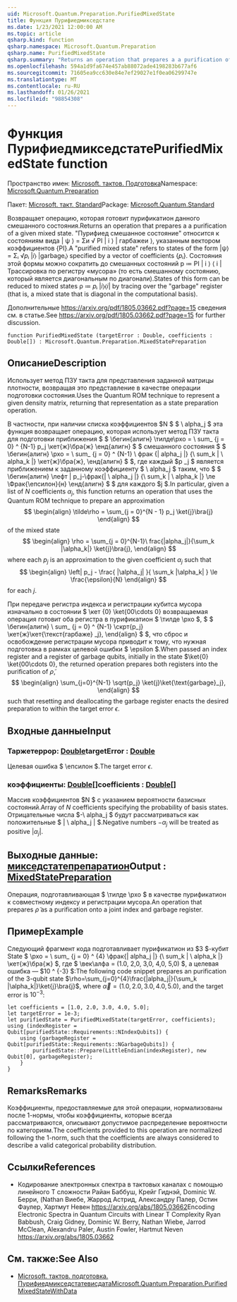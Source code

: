 ```yaml
---
uid: Microsoft.Quantum.Preparation.PurifiedMixedState
title: Функция Пурифиедмикседстате
ms.date: 1/23/2021 12:00:00 AM
ms.topic: article
qsharp.kind: function
qsharp.namespace: Microsoft.Quantum.Preparation
qsharp.name: PurifiedMixedState
qsharp.summary: "Returns an operation that prepares a a purification of a given mixed state.\rA \"purified mixed state\" refers to states of the form |ψ⟩ = Σᵢ √\U0001D45Dᵢ |\U0001D456⟩ |garbageᵢ⟩ specified by a vector of\rcoefficients {\U0001D45Dᵢ}. States of this form can be reduced to mixed states ρ ≔ \U0001D45Dᵢ |\U0001D456⟩⟨\U0001D456| by tracing over the \"garbage\"\rregister (that is, a mixed state that is diagonal in the computational basis).\r\rSee https://arxiv.org/pdf/1805.03662.pdf?page=15 for further discussion."
ms.openlocfilehash: 594a1d9fa674e457ab88072ade4198283b677af6
ms.sourcegitcommit: 71605ea9cc630e84e7ef29027e1f0ea06299747e
ms.translationtype: MT
ms.contentlocale: ru-RU
ms.lasthandoff: 01/26/2021
ms.locfileid: "98854308"
---
```

# <a name="purifiedmixedstate-function"></a><span data-ttu-id="4b8ba-102">Функция Пурифиедмикседстате</span><span class="sxs-lookup"><span data-stu-id="4b8ba-102">PurifiedMixedState function</span></span>

<span data-ttu-id="4b8ba-103">Пространство имен: [Microsoft. тактов. Подготовка](xref:Microsoft.Quantum.Preparation)</span><span class="sxs-lookup"><span data-stu-id="4b8ba-103">Namespace: [Microsoft.Quantum.Preparation](xref:Microsoft.Quantum.Preparation)</span></span>

<span data-ttu-id="4b8ba-104">Пакет: [Microsoft. такт. Standard](https://nuget.org/packages/Microsoft.Quantum.Standard)</span><span class="sxs-lookup"><span data-stu-id="4b8ba-104">Package: [Microsoft.Quantum.Standard](https://nuget.org/packages/Microsoft.Quantum.Standard)</span></span>


<span data-ttu-id="4b8ba-105">Возвращает операцию, которая готовит пурификатион данного смешанного состояния.</span><span class="sxs-lookup"><span data-stu-id="4b8ba-105">Returns an operation that prepares a a purification of a given mixed state.</span></span>
<span data-ttu-id="4b8ba-106">"Пурифиед смешанное состояние" относится к состояниям вида | ψ ⟩ = Σи √ PI | i ⟩ | гарбажеи ⟩, указанным вектором коэффициентов {PI}.</span><span class="sxs-lookup"><span data-stu-id="4b8ba-106">A "purified mixed state" refers to states of the form |ψ⟩ = Σᵢ √𝑝ᵢ |𝑖⟩ |garbageᵢ⟩ specified by a vector of coefficients {𝑝ᵢ}.</span></span> <span data-ttu-id="4b8ba-107">Состояния этой формы можно сократить до смешанных состояний p ≔ PI | i ⟩ ⟨ i | Трассировка по регистру «мусора» (то есть смешанному состоянию, который является диагональным по диагонали).</span><span class="sxs-lookup"><span data-stu-id="4b8ba-107">States of this form can be reduced to mixed states ρ ≔ 𝑝ᵢ |𝑖⟩⟨𝑖| by tracing over the "garbage" register (that is, a mixed state that is diagonal in the computational basis).</span></span>

<span data-ttu-id="4b8ba-108">Дополнительные https://arxiv.org/pdf/1805.03662.pdf?page=15 сведения см. в статье.</span><span class="sxs-lookup"><span data-stu-id="4b8ba-108">See https://arxiv.org/pdf/1805.03662.pdf?page=15 for further discussion.</span></span>

```qsharp
function PurifiedMixedState (targetError : Double, coefficients : Double[]) : Microsoft.Quantum.Preparation.MixedStatePreparation
```


## <a name="description"></a><span data-ttu-id="4b8ba-109">Описание</span><span class="sxs-lookup"><span data-stu-id="4b8ba-109">Description</span></span>

<span data-ttu-id="4b8ba-110">Использует метод ПЗУ такта для представления заданной матрицы плотности, возвращая это представление в качестве операции подготовки состояния.</span><span class="sxs-lookup"><span data-stu-id="4b8ba-110">Uses the Quantum ROM technique to represent a given density matrix, returning that representation as a state preparation operation.</span></span>

<span data-ttu-id="4b8ba-111">В частности, при наличии списка коэффициентов $N $ $ \ alpha_j $ эта функция возвращает операцию, которая использует метод ПЗУ такта для подготовки приближения $ $ \бегин{алигн} \тилде\рхо = \ sum_ {j = 0} ^ {N-1} p_j \кет{ж}\бра{ж} \енд{алигн} $ $ смешанного состояния $ $ \бегин{алигн} \рхо = \ sum_ {j = 0} ^ {N-1} \ фрак {| alpha_j |} {\ sum_k | \ alpha_k |} \кет{ж}\бра{ж}, \енд{алигн} $ $, где каждый $p _j $ является приближением к заданному коэффициенту $ \ alpha_j $ таким, что $ $ \бегин{алигн} \лефт | p_j-\фрак{| \ alpha_j |} {\ sum_k | \ alpha_k |} \ле \Фрак{\епсилон}{н} \енд{алигн} $ $ для каждого $j $.</span><span class="sxs-lookup"><span data-stu-id="4b8ba-111">In particular, given a list of $N$ coefficients $\alpha_j$, this function returns an operation that uses the Quantum ROM technique to prepare an approximation $$ \begin{align} \tilde\rho = \sum_{j = 0}^{N - 1} p_j \ket{j}\bra{j} \end{align} $$ of the mixed state $$ \begin{align} \rho = \sum_{j = 0}^{N-1}\ frac{|alpha_j|}{\sum_k |\alpha_k|} \ket{j}\bra{j}, \end{align} $$ where each $p_j$ is an approximation to the given coefficient $\alpha_j$ such that $$ \begin{align} \left| p_j - \frac{ |\alpha_j| }{ \sum_k |\alpha_k| } \le \frac{\epsilon}{N} \end{align} $$ for each $j$.</span></span>

<span data-ttu-id="4b8ba-112">При передаче регистра индекса и регистрации кубитса мусора изначально в состоянии $ \кет {0} \ket{00\cdots 0} возвращаемая операция готовит оба регистра в пурификатион $ \тилде \рхо $, $ $ \бегин{алигн} \ sum_ {j = 0} ^ {N-1} \скрт{p_j} \кет{ж}\кет{\текст{гарбаже} _j}, \end{align} $ $, что сброс и освобождение регистрации мусора приводит к тому, что нужная подготовка в рамках целевой ошибки $ \epsilon $.</span><span class="sxs-lookup"><span data-stu-id="4b8ba-112">When passed an index register and a register of garbage qubits, initially in the state $\ket{0} \ket{00\cdots 0}, the returned operation prepares both registers into the purification of $\tilde \rho$, $$ \begin{align} \sum_{j=0}^{N-1} \sqrt{p_j} \ket{j}\ket{\text{garbage}_j}, \end{align} $$ such that resetting and deallocating the garbage register enacts the desired preparation to within the target error $\epsilon$.</span></span>

## <a name="input"></a><span data-ttu-id="4b8ba-113">Входные данные</span><span class="sxs-lookup"><span data-stu-id="4b8ba-113">Input</span></span>

### <a name="targeterror--double"></a><span data-ttu-id="4b8ba-114">Таржетеррор: [Double](xref:microsoft.quantum.lang-ref.double)</span><span class="sxs-lookup"><span data-stu-id="4b8ba-114">targetError : [Double](xref:microsoft.quantum.lang-ref.double)</span></span>

<span data-ttu-id="4b8ba-115">Целевая ошибка $ \епсилон $.</span><span class="sxs-lookup"><span data-stu-id="4b8ba-115">The target error $\epsilon$.</span></span>


### <a name="coefficients--double"></a><span data-ttu-id="4b8ba-116">коэффициенты: [Double](xref:microsoft.quantum.lang-ref.double)[]</span><span class="sxs-lookup"><span data-stu-id="4b8ba-116">coefficients : [Double](xref:microsoft.quantum.lang-ref.double)[]</span></span>

<span data-ttu-id="4b8ba-117">Массив коэффициентов $N $ с указанием вероятности базисных состояний.</span><span class="sxs-lookup"><span data-stu-id="4b8ba-117">Array of $N$ coefficients specifying the probability of basis states.</span></span>
<span data-ttu-id="4b8ba-118">Отрицательные числа $-\ alpha_j $ будут рассматриваться как положительные $ | \ alpha_j | $.</span><span class="sxs-lookup"><span data-stu-id="4b8ba-118">Negative numbers $-\alpha_j$ will be treated as positive $|\alpha_j|$.</span></span>



## <a name="output--mixedstatepreparation"></a><span data-ttu-id="4b8ba-119">Выходные данные: [микседстатепрепаратион](xref:Microsoft.Quantum.Preparation.MixedStatePreparation)</span><span class="sxs-lookup"><span data-stu-id="4b8ba-119">Output : [MixedStatePreparation](xref:Microsoft.Quantum.Preparation.MixedStatePreparation)</span></span>

<span data-ttu-id="4b8ba-120">Операция, подготавливающая $ \тилде \рхо $ в качестве пурификатион к совместному индексу и регистрации мусора.</span><span class="sxs-lookup"><span data-stu-id="4b8ba-120">An operation that prepares $\tilde \rho$ as a purification onto a joint index and garbage register.</span></span>

## <a name="example"></a><span data-ttu-id="4b8ba-121">Пример</span><span class="sxs-lookup"><span data-stu-id="4b8ba-121">Example</span></span>

<span data-ttu-id="4b8ba-122">Следующий фрагмент кода подготавливает пурификатион из $3 $-кубит State $ \рхо = \ sum_ {j = 0} ^ {4} \фрак{| alpha_j |} {\ sum_k | \ alpha_k |} \кет{ж}\бра{ж} $, где $ \век\алфа = (1.0, 2,0, 3,0, 4,0, 5,0) $, а целевая ошибка — $10 ^ {-3} $:</span><span class="sxs-lookup"><span data-stu-id="4b8ba-122">The following code snippet prepares an purification of the $3$-qubit state $\rho=\sum_{j=0}^{4}\frac{|alpha_j|}{\sum_k |\alpha_k|}\ket{j}\bra{j}$, where $\vec\alpha=(1.0, 2.0, 3.0, 4.0, 5.0)$, and the target error is $10^{-3}$:</span></span>

```qsharp
let coefficients = [1.0, 2.0, 3.0, 4.0, 5.0];
let targetError = 1e-3;
let purifiedState = PurifiedMixedState(targetError, coefficients);
using (indexRegister = Qubit[purifiedState::Requirements::NIndexQubits]) {
    using (garbageRegister = Qubit[purifiedState::Requirements::NGarbageQubits]) {
        purifiedState::Prepare(LittleEndian(indexRegister), new Qubit[0], garbageRegister);
    }
}
```

## <a name="remarks"></a><span data-ttu-id="4b8ba-123">Remarks</span><span class="sxs-lookup"><span data-stu-id="4b8ba-123">Remarks</span></span>

<span data-ttu-id="4b8ba-124">Коэффициенты, предоставляемые для этой операции, нормализованы после 1-нормы, чтобы коэффициенты, которые всегда рассматриваются, описывают допустимое распределение вероятности по категориям.</span><span class="sxs-lookup"><span data-stu-id="4b8ba-124">The coefficients provided to this operation are normalized following the 1-norm, such that the coefficients are always considered to describe a valid categorical probability distribution.</span></span>

## <a name="references"></a><span data-ttu-id="4b8ba-125">Ссылки</span><span class="sxs-lookup"><span data-stu-id="4b8ba-125">References</span></span>

- <span data-ttu-id="4b8ba-126">Кодирование электронных спектра в тактовых каналах с помощью линейного T сложности Райан Баббуш, Крейг Гиднэй, Dominic W. Берри, (Nathan Виебе, Жаррод Астрид, Александру Палер, Остин Фаулер, Хартмут Невен https://arxiv.org/abs/1805.03662</span><span class="sxs-lookup"><span data-stu-id="4b8ba-126">Encoding Electronic Spectra in Quantum Circuits with Linear T Complexity Ryan Babbush, Craig Gidney, Dominic W. Berry, Nathan Wiebe, Jarrod McClean, Alexandru Paler, Austin Fowler, Hartmut Neven https://arxiv.org/abs/1805.03662</span></span>

## <a name="see-also"></a><span data-ttu-id="4b8ba-127">См. также:</span><span class="sxs-lookup"><span data-stu-id="4b8ba-127">See Also</span></span>

- [<span data-ttu-id="4b8ba-128">Microsoft. тактов. подготовка. Пурифиедмикседстатевисдата</span><span class="sxs-lookup"><span data-stu-id="4b8ba-128">Microsoft.Quantum.Preparation.PurifiedMixedStateWithData</span></span>](xref:Microsoft.Quantum.Preparation.PurifiedMixedStateWithData)